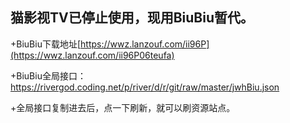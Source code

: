 ## 猫影视TV已停止使用，现用BiuBiu暂代。

+BiuBiu下载地址[https://wwz.lanzouf.com/ii96P](https://wwz.lanzouf.com/ii96P06teufa)
 
 +BiuBiu全局接口： https://rivergod.coding.net/p/river/d/r/git/raw/master/jwhBiu.json
 
 +全局接口复制进去后，点一下刷新，就可以刷资源站点。
